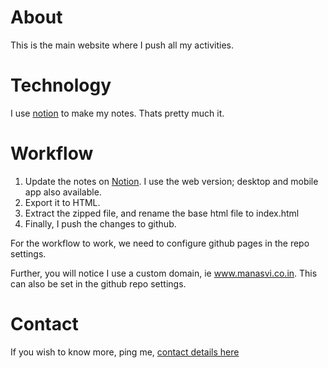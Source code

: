 # About
This is the main website where I push all my activities.

# Technology
I use [notion](https://www.notion.so/) to make my notes. Thats pretty much it.

# Workflow
1. Update the notes on [Notion](https://www.notion.so/). I use the web version; desktop and mobile app also available.
2. Export it to HTML.
3. Extract the zipped file, and rename the base html file to index.html
4. Finally, I push the changes to github.

For the workflow to work, we need to configure github pages in the repo settings.

Further, you will notice I use a custom domain, ie www.manasvi.co.in. This can also be set in the github repo settings.

# Contact
If you wish to know more, ping me, [contact details here](https://github.com/manasvimohan)
